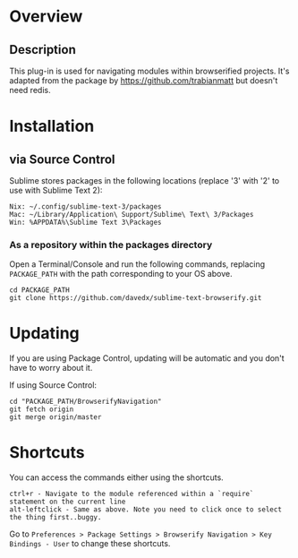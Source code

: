 # Overview

## Description

This plug-in is used for navigating modules within browserified projects. It's adapted from the package by https://github.com/trabianmatt but doesn't need redis.

# Installation

## via Source Control

Sublime stores packages in the following locations (replace '3' with '2' to use with Sublime Text 2):

    Nix: ~/.config/sublime-text-3/packages
    Mac: ~/Library/Application\ Support/Sublime\ Text\ 3/Packages
    Win: %APPDATA%\Sublime Text 3\Packages

### As a repository within the packages directory

Open a Terminal/Console and run the following commands, replacing `PACKAGE_PATH` with the path corresponding to your OS above.

    cd PACKAGE_PATH
    git clone https://github.com/davedx/sublime-text-browserify.git

# Updating

If you are using Package Control, updating will be automatic and you don't have to worry about it.

If using Source Control:

    cd "PACKAGE_PATH/BrowserifyNavigation"
    git fetch origin
    git merge origin/master

# Shortcuts

You can access the commands either using the shortcuts.

    ctrl+r - Navigate to the module referenced within a `require` statement on the current line
    alt-leftclick - Same as above. Note you need to click once to select the thing first..buggy.

Go to `Preferences > Package Settings > Browserify Navigation > Key Bindings - User` to change these shortcuts.
